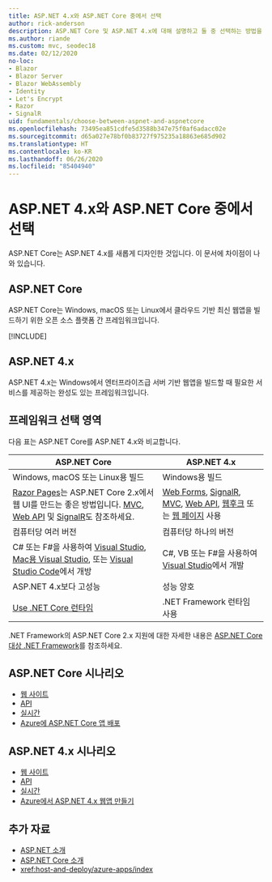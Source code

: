 ```yaml
---
title: ASP.NET 4.x와 ASP.NET Core 중에서 선택
author: rick-anderson
description: ASP.NET Core 및 ASP.NET 4.x에 대해 설명하고 둘 중 선택하는 방법을 설명합니다.
ms.author: riande
ms.custom: mvc, seodec18
ms.date: 02/12/2020
no-loc:
- Blazor
- Blazor Server
- Blazor WebAssembly
- Identity
- Let's Encrypt
- Razor
- SignalR
uid: fundamentals/choose-between-aspnet-and-aspnetcore
ms.openlocfilehash: 73495ea851cdfe5d3588b347e75f0af6adacc02e
ms.sourcegitcommit: d65a027e78bf0b83727f975235a18863e685d902
ms.translationtype: HT
ms.contentlocale: ko-KR
ms.lasthandoff: 06/26/2020
ms.locfileid: "85404940"
---
```

# <a name="choose-between-aspnet-4x-and-aspnet-core"></a>ASP.NET 4.x와 ASP.NET Core 중에서 선택

ASP.NET Core는 ASP.NET 4.x를 새롭게 디자인한 것입니다. 이 문서에 차이점이 나와 있습니다.

## <a name="aspnet-core"></a>ASP.NET Core

ASP.NET Core는 Windows, macOS 또는 Linux에서 클라우드 기반 최신 웹앱을 빌드하기 위한 오픈 소스 플랫폼 간 프레임워크입니다.

[!INCLUDE[](~/includes/benefits.md)]

## <a name="aspnet-4x"></a>ASP.NET 4.x

ASP.NET 4.x는 Windows에서 엔터프라이즈급 서버 기반 웹앱을 빌드할 때 필요한 서비스를 제공하는 완성도 있는 프레임워크입니다.

## <a name="framework-selection"></a>프레임워크 선택 영역

다음 표는 ASP.NET Core를 ASP.NET 4.x와 비교합니다.

| ASP.NET Core | ASP.NET 4.x |
|---|---|
|Windows, macOS 또는 Linux용 빌드|Windows용 빌드|
|[Razor Pages](xref:razor-pages/index)는 ASP.NET Core 2.x에서 웹 UI를 만드는 좋은 방법입니다. [MVC](xref:mvc/overview), [Web API](xref:tutorials/first-web-api) 및 [SignalR](xref:signalr/introduction)도 참조하세요.|[Web Forms](/aspnet/web-forms), [SignalR](/aspnet/signalr), [MVC](/aspnet/mvc), [Web API](/aspnet/web-api/), [웹후크](/aspnet/webhooks/) 또는 [웹 페이지](/aspnet/web-pages) 사용|
|컴퓨터당 여러 버전|컴퓨터당 하나의 버전|
|C# 또는 F#을 사용하여 [Visual Studio](https://visualstudio.microsoft.com/vs/), [Mac용 Visual Studio](https://visualstudio.microsoft.com/vs/mac/), 또는 [Visual Studio Code](https://code.visualstudio.com/)에서 개방|C#, VB 또는 F#을 사용하여 [Visual Studio](https://visualstudio.microsoft.com/vs/)에서 개발|
|ASP.NET 4.x보다 고성능|성능 양호|
|[Use .NET Core 런타임](/dotnet/standard/choosing-core-framework-server)|.NET Framework 런타임 사용|

.NET Framework의 ASP.NET Core 2.x 지원에 대한 자세한 내용은 [ASP.NET Core 대상 .NET Framework](xref:index#target-framework)를 참조하세요.

## <a name="aspnet-core-scenarios"></a>ASP.NET Core 시나리오

* [웹 사이트](xref:tutorials/first-mvc-app/index)
* [API](xref:tutorials/first-web-api)
* [실시간](xref:signalr/introduction)
* [Azure에 ASP.NET Core 앱 배포](/azure/app-service/app-service-web-get-started-dotnet)

## <a name="aspnet-4x-scenarios"></a>ASP.NET 4.x 시나리오

* [웹 사이트](/aspnet/mvc)
* [API](/aspnet/web-api)
* [실시간](/aspnet/signalr)
* [Azure에서 ASP.NET 4.x 웹앱 만들기](/azure/app-service/app-service-web-get-started-dotnet-framework)

## <a name="additional-resources"></a>추가 자료

* [ASP.NET 소개](/aspnet/overview)
* [ASP.NET Core 소개](xref:index)
* <xref:host-and-deploy/azure-apps/index>
